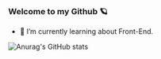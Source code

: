 ### Welcome to my Github 🪐

- 🌱 I’m currently learning about Front-End.

![Anurag's GitHub stats](https://github-readme-stats.vercel.app/api?username=autumnly1007&count_private=true&show_icons=true&theme=radical)

